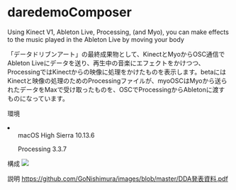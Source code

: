 # daredemoComposer
Using Kinect V1, Ableton Live, Processing, (and Myo), you can make effects to the music played in the Ableton Live by moving your body

「データドリブンアート」の最終成果物として、KinectとMyoからOSC通信でAbleton Liveにデータを送り、再生中の音楽にエフェクトをかけつつ、ProcessingではKinectからの映像に処理をかけたものを表示します。betaにはKinectと映像の処理のためのProcessingファイルが、myoOSCはMyoから送られたデータをMaxで受け取ったものを、OSCでProcessingからAbletonに渡すものになっています。

環境
<li>
<ul>macOS High Sierra 10.13.6</ul>
<ul>Processing 3.3.7</ul>
</li>


構成
<img src="https://github.com/GoNishimura/images/blob/master/DDA発表資料のコピー-1.png">

説明
https://github.com/GoNishimura/images/blob/master/DDA発表資料.pdf
